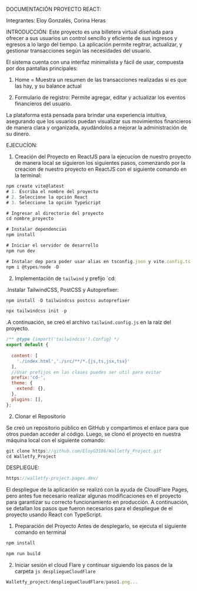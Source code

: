 DOCUMENTACIÓN PROYECTO REACT: 

Integrantes: Eloy Gonzalés, Corina Heras

INTRODUCCIÓN: 
Este proyecto es una billetera virtual diseñada para ofrecer a sus usuarios un control sencillo y eficiente de sus ingresos y egresos a lo largo del tiempo. La aplicación permite regitrar, actualizar, y gestionar transacciones según las necesidades del usuario.

El sistema cuenta con una interfaz minimalista y fácil de usar, compuesta por dos pantallas principales: 

1. Home = Muestra un resumen de las transacciones realizadas si es que las hay, y su balance actual

2. Formulario de registro: Permite agregar, editar y actualizar los eventos financieros del usuario. 

La plataforma está pensada para brindar una experiencia intuitiva, asegurando que los usuarios puedan visualizar sus movimientos financieros de manera clara y organizada, ayudándolos a mejorar la administración de su dinero.



EJECUCÍON: 
1. Creación del Proyecto en ReactJS
para la ejecucíon de nuestro proyecto de manera local se siguieron los siguientes pasos, comenzando por la creacion de nuestro proyecto en ReactJS con el siguiente comando en la terminal:

```js
npm create vite@latest
# 1. Escriba el nombre del proyecto
# 2. Seleccione la opción React
# 3. Seleccione la opción TypeScript

# Ingresar al directorio del proyecto
cd nombre_proyecto

# Instalar dependencias
npm install

# Iniciar el servidor de desarrollo 
npm run dev

# Instalar dep para poder usar alias en tsconfig.json y vite.config.ts
npm i @types/node -D
```

2. Implementación de `tailwind` y prefijo `cd:

.Instalar TailwindCSS, PostCSS y Autoprefixer:


```js
npm install -D tailwindcss postcss autoprefixer

npx tailwindcss init -p
```

.A continuación, se creó el archivo `tailwind.config.js` en la raíz del proyecto.


```js
/** @type {import('tailwindcss').Config} */
export default {
 
  content: [
    './index.html','./src/**/*.{js,ts,jsx,tsx}'  
  ],
  //Usar prefijos en las clases puedes ser util para evitar
  prefix:'cd-',
  theme: {
    extend: {},
  },
  plugins: [],
};
```

2. Clonar el Repositorio

Se creó un repositorio público en GitHub y compartimos el enlace para que otros puedan acceder al código. Luego, se clonó el proyecto en nuestra máquina local con el siguiente comando: 

```js
git clone https://github.com/EloyG3186/Walletfy_Project.git
cd Walletfy_Project
```

DESPLIEGUE:

```js
https://walletfy-project.pages.dev/
```

El despliegue de la aplicación se realizó con la ayuda de CloudFlare Pages, pero antes fue necesario realizar algunas modificaciones en el proyecto para garantizar su correcto funcionamiento en producción. A continuación, se detallan los pasos que fueron necesarios para el despliegue de el proyecto usando React con TypeScript. 

1. Preparación del Proyecto 
Antes de desplegarlo, se ejecuta el siguiente comando en terminal 

```js 
npm install 
```
```js 
npm run build
``` 


2. Iniciar sesión el cloud Flare y continuar siguiendo los pasos de la carpeta ```js despliegueCloudFlare ``` 

```js
Walletfy_project/despliegueCloudFlare/paso1.png...
```






